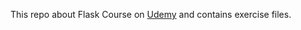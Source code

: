 This repo about Flask Course on [Udemy](https://www.udemy.com/course/sifirdan-ileri-seviyeye-python/) and contains exercise files.
